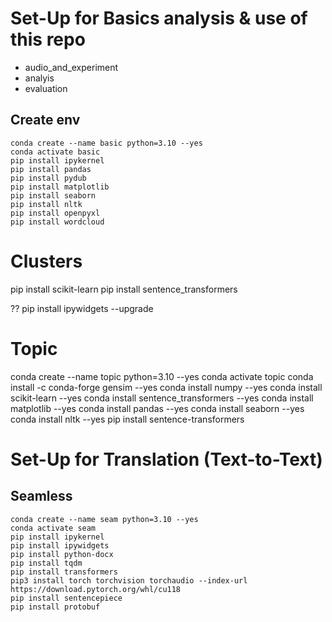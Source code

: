 # Set-Up for Basics analysis & use of this repo
- audio_and_experiment
- analyis
- evaluation

## Create env

```
conda create --name basic python=3.10 --yes
conda activate basic
pip install ipykernel
pip install pandas
pip install pydub
pip install matplotlib
pip install seaborn
pip install nltk
pip install openpyxl
pip install wordcloud
```
# Clusters
pip install scikit-learn
pip install sentence_transformers

??
pip install ipywidgets --upgrade

# Topic
conda create --name topic python=3.10 --yes
conda activate topic
conda install -c conda-forge gensim  --yes
conda install numpy  --yes
conda install scikit-learn --yes
conda install sentence_transformers --yes
conda install matplotlib  --yes 
conda install pandas  --yes
conda install seaborn  --yes
conda install nltk  --yes
pip install sentence-transformers










# Set-Up for Translation (Text-to-Text)

## Seamless

```
conda create --name seam python=3.10 --yes
conda activate seam
pip install ipykernel
pip install ipywidgets
pip install python-docx
pip install tqdm
pip install transformers
pip3 install torch torchvision torchaudio --index-url https://download.pytorch.org/whl/cu118
pip install sentencepiece
pip install protobuf
```